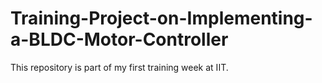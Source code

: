 # Training-Project-on-Implementing-a-BLDC-Motor-Controller
This repository is part of my first training week at IIT.
